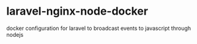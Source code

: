 # laravel-nginx-node-docker
docker configuration for laravel to broadcast events to javascript through nodejs

